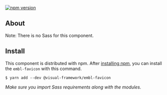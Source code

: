 [![npm version](https://badge.fury.io/js/%40visual-framework%2Fembl-favicon.svg)](https://badge.fury.io/js/%40visual-framework%2Fembl-favicon)

## About

Note: There is no Sass for this component.

## Install

This component is distributed with npm. After [installing npm](https://www.npmjs.com/get-npm), you can install the `embl-favicon` with this command.

```
$ yarn add --dev @visual-framework/embl-favicon
```

_Make sure you import Sass requirements along with the modules._
